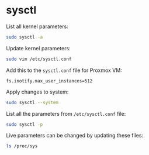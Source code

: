 # sysctl

List all kernel parameters:
```bash
sudo sysctl -a
```

Update kernel parameters:
```bash
sudo vim /etc/sysctl.conf
```

Add this to the `sysctl.conf` file for Proxmox VM:
```
fs.inotify.max_user_instances=512
```

Apply changes to system:
```bash
sudo sysctl --system
```

List all the parameters from `/etc/sysctl.conf` file:
```bash
sudo sysctl -p
```

Live parameters can be changed by updating these files:
```bash
ls /proc/sys
```
